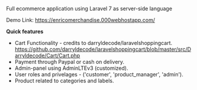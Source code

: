 Full ecommerce application using Laravel 7 as server-side language

Demo Link: https://enricomerchandise.000webhostapp.com/

**Quick features**
- Cart Functionality - credits to darryldecode/laravelshoppingcart.
https://github.com/darryldecode/laravelshoppingcart/blob/master/src/Darryldecode/Cart/Cart.php
- Payment through Paypal or cash on delivery.
- Admin-panel using AdminLTEv3 (customized).
- User roles and privelages - ('customer', 'product_manager', 'admin').&nbsp; 
- Product related to categories and labels.&nbsp; 
